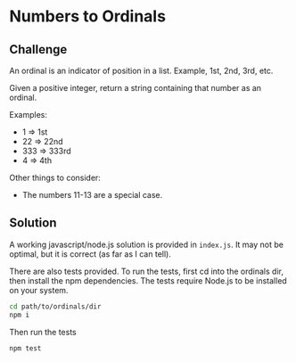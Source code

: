 # Numbers to Ordinals

## Challenge
An ordinal is an indicator of position in a list. Example, 1st, 2nd, 3rd, etc.

Given a positive integer, return a string containing that number as an ordinal.

Examples: 
* 1 => 1st
* 22 => 22nd
* 333 => 333rd 
* 4 => 4th

Other things to consider:

* The numbers 11-13 are a special case.

## Solution

A working javascript/node.js solution is provided in `index.js`. It may not be optimal, but it is correct (as far as I can tell).

There are also tests provided. To run the tests, first cd into the ordinals dir, then install the npm dependencies. The tests require Node.js to be installed on your system.

```bash
cd path/to/ordinals/dir
npm i
```

Then run the tests

```bash
npm test
```
